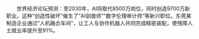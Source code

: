 <p style="text-indent:2em">世界经济论坛预测：至2030年，AI将取代8500万岗位，同时创造9700万新职业。这种“创造性破坏”催生了“AI驯兽师”“数字伦理审计师”等新兴职位。东莞某制造企业通过“人机融合车间”，让工人与协作机器人共同完成精密装配，使残障人士就业率提升至91%。
</p>
